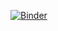 [![Binder](https://mybinder.org/badge_logo.svg)](https://mybinder.org/v2/gh/Malkhan52/CSCI-374-labs.git/master)
